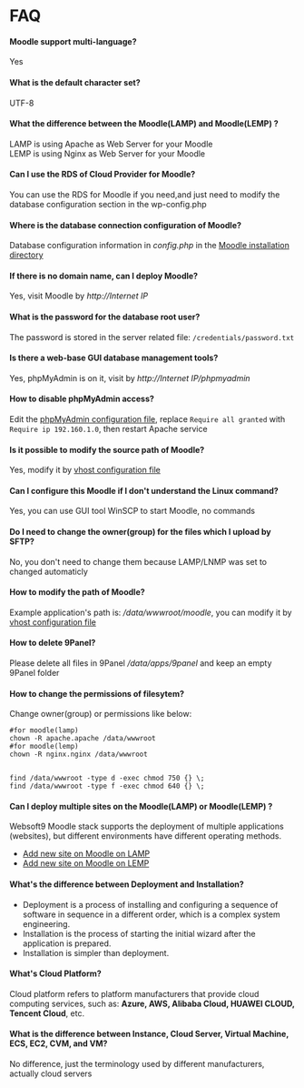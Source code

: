 # FAQ

#### Moodle support multi-language?

Yes

#### What is the default character set?

UTF-8

#### What the difference between the Moodle(LAMP) and Moodle(LEMP) ?

LAMP is using Apache as Web Server for your Moodle  
LEMP is using Nginx as Web Server for your Moodle

#### Can I use the RDS of Cloud Provider for Moodle?

You can use the RDS for Moodle if you need,and just need to modify the database configuration section in the wp-config.php

#### Where is the database connection configuration of Moodle?

Database configuration information in *config.php* in the [Moodle installation directory](/stack-components.md#moodle)

#### If there is no domain name, can I deploy Moodle?

Yes, visit Moodle by *http://Internet IP*

#### What is the password for the database root user?

The password is stored in the server related file: `/credentials/password.txt`

#### Is there a web-base GUI database management tools?

Yes, phpMyAdmin is on it, visit by *http://Internet IP/phpmyadmin*

#### How to disable phpMyAdmin access?

Edit the  [phpMyAdmin configuration file](/stack-components.md#phpmyadmin), replace `Require all granted` with `Require ip 192.160.1.0`, then restart Apache service

#### Is it possible to modify the source path of Moodle?

Yes, modify it by [vhost configuration file](/stack-components.md#apache)

#### Can I configure this Moodle if I don't understand the Linux command?

Yes, you can use GUI tool WinSCP to start Moodle, no commands

#### Do I need to change the owner(group) for the files which I upload by SFTP?

No, you don't need to change them because LAMP/LNMP was set to changed automaticly

#### How to modify the path of Moodle?

Example application's path is: */data/wwwroot/moodle*, you can modify it by [vhost configuration file](/stack-components.md#apache)

#### How to delete 9Panel?

Please delete all files in 9Panel */data/apps/9panel* and keep an empty 9Panel folder

#### How to change the permissions of filesytem?

Change owner(group) or permissions like below:

```shell
#for moodle(lamp)
chown -R apache.apache /data/wwwroot
#for moodle(lemp)
chown -R nginx.nginx /data/wwwroot


find /data/wwwroot -type d -exec chmod 750 {} \;
find /data/wwwroot -type f -exec chmod 640 {} \;
```

#### Can I deploy multiple sites on the Moodle(LAMP) or Moodle(LEMP) ?

Websoft9 Moodle stack supports the deployment of multiple applications (websites), but different environments have different operating methods.

* [Add new site on Moodle on LAMP](https://support.websoft9.com/docs/lamp/solution-deployment.html#deploy-second-application)
* [Add new site on Moodle on LEMP](https://support.websoft9.com/docs/lnmp/solution-deployment.html#deploy-second-application)


#### What's the difference between Deployment and Installation?

- Deployment is a process of installing and configuring a sequence of software in sequence in a different order, which is a complex system engineering.  
- Installation is the process of starting the initial wizard after the application is prepared.  
- Installation is simpler than deployment. 

#### What's Cloud Platform?

Cloud platform refers to platform manufacturers that provide cloud computing services, such as: **Azure, AWS, Alibaba Cloud, HUAWEI CLOUD, Tencent Cloud**, etc.

#### What is the difference between Instance, Cloud Server, Virtual Machine, ECS, EC2, CVM, and VM?

No difference, just the terminology used by different manufacturers, actually cloud servers